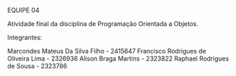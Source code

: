 EQUIPE 04

Atividade final da disciplina de Programação Orientada a Objetos.
	
Integrantes:

Marcondes Mateus Da Silva Filho - 2415647
Francisco Rodrigues de Oliveira Lima - 2326936
Alison Braga Martins - 2323822
Raphael Rodrigues de Sousa - 2323786
